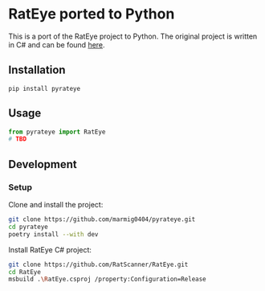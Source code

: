 # RatEye ported to Python

This is a port of the RatEye project to Python. The original project is written in C# and can be found [here](https://github.com/RatScanner/RatEye).

## Installation

`pip install pyrateye`

## Usage

```python
from pyrateye import RatEye
# TBD
```

## Development

### Setup

Clone and install the project:

```bash
git clone https://github.com/marmig0404/pyrateye.git
cd pyrateye
poetry install --with dev
```

Install RatEye C# project:

```bash
git clone https://github.com/RatScanner/RatEye.git
cd RatEye
msbuild .\RatEye.csproj /property:Configuration=Release
```
